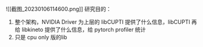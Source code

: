 ![[截图_20230106114600.png]]
研究目的：
1. 整个架构，NVIDIA Driver 为上层的 libCUPTI 提供了什么信息，libCUPTI 再给 libkineto 提供了什么信息，给 pytorch profiler 统计
2. 只是 cpu only 版的lib